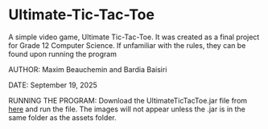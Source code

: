 # Ultimate-Tic-Tac-Toe
A simple video game, Ultimate Tic-Tac-Toe. It was created as a final project for Grade 12 Computer Science. If unfamiliar with the rules, they can be found upon running the program

AUTHOR: Maxim Beauchemin and Bardia Baisiri

DATE: September 19, 2025

RUNNING THE PROGRAM: Download the UltimateTicTacToe.jar file from [here](https://github.com/maximbeauc/Ultimate-Tic-Tac-Toe/releases/tag/1.0) and run the file. The images will not appear unless the .jar is in the same folder as the assets folder.
